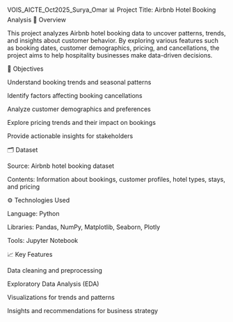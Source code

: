 VOIS_AICTE_Oct2025_Surya_Omar
📊 Project Title: Airbnb Hotel Booking Analysis
📝 Overview

This project analyzes Airbnb hotel booking data to uncover patterns, trends, and insights about customer behavior. By exploring various features such as booking dates, customer demographics, pricing, and cancellations, the project aims to help hospitality businesses make data-driven decisions.

🎯 Objectives

Understand booking trends and seasonal patterns

Identify factors affecting booking cancellations

Analyze customer demographics and preferences

Explore pricing trends and their impact on bookings

Provide actionable insights for stakeholders

🗂️ Dataset

Source: Airbnb hotel booking dataset

Contents: Information about bookings, customer profiles, hotel types, stays, and pricing

⚙️ Technologies Used

Language: Python

Libraries: Pandas, NumPy, Matplotlib, Seaborn, Plotly

Tools: Jupyter Notebook

📈 Key Features

Data cleaning and preprocessing

Exploratory Data Analysis (EDA)

Visualizations for trends and patterns

Insights and recommendations for business strategy
